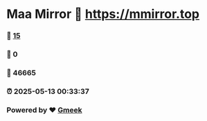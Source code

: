 # Maa Mirror :link: https://mmirror.top 
### :page_facing_up: [15](https://mmirror.top/tag.html) 
### :speech_balloon: 0 
### :hibiscus: 46665 
### :alarm_clock: 2025-05-13 00:33:37 
### Powered by :heart: [Gmeek](https://github.com/Meekdai/Gmeek)

